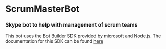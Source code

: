 # ScrumMasterBot
### Skype bot to help with management of scrum teams

This bot uses the Bot Builder SDK provided by microsoft and Node.js.
The documentation for this SDK can be found [here](https://docs.botframework.com/en-us/node/builder/chat-reference/modules/_botbuilder_d_.html)
